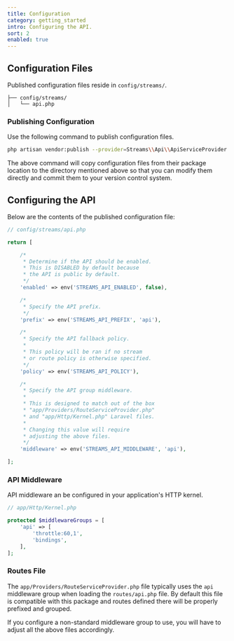 ```yaml
---
title: Configuration
category: getting_started
intro: Configuring the API.
sort: 2
enabled: true
---
```


## Configuration Files

Published configuration files reside in `config/streams/`.

``` files
├── config/streams/
│   └── api.php
```

### Publishing Configuration

Use the following command to publish configuration files.

```bash
php artisan vendor:publish --provider=Streams\\Api\\ApiServiceProvider --tag=config
```

The above command will copy configuration files from their package location to the directory mentioned above so that you can modify them directly and commit them to your version control system.

## Configuring the API

Below are the contents of the published configuration file:

```php
// config/streams/api.php

return [

    /*
     * Determine if the API should be enabled.
     * This is DISABLED by default because
     * the API is public by default.
     */
    'enabled' => env('STREAMS_API_ENABLED', false),

    /*
     * Specify the API prefix.
     */
    'prefix' => env('STREAMS_API_PREFIX', 'api'),

    /*
     * Specify the API fallback policy.
     * 
     * This policy will be ran if no stream
     * or route policy is otherwise specified.
     */
    'policy' => env('STREAMS_API_POLICY'),

    /*
     * Specify the API group middleware.
     * 
     * This is designed to match out of the box
     * "app/Providers/RouteServiceProvider.php" 
     * and "app/Http/Kernel.php" Laravel files.
     *
     * Changing this value will require
     * adjusting the above files.
     */
    'middleware' => env('STREAMS_API_MIDDLEWARE', 'api'),

];
```

### API Middleware

API middleware an be configured in your application's HTTP kernel.

```php
// app/Http/Kernel.php

protected $middlewareGroups = [
    'api' => [
        'throttle:60,1',
        'bindings',
    ],
];
```

### Routes File

The `app/Providers/RouteServiceProvider.php` file typically uses the `api` middleware group when loading the `routes/api.php` file. By default this file is compatible with this package and routes defined there will be properly prefixed and grouped.

If you configure a non-standard middleware group to use, you will have to adjust all the above files accordingly.
